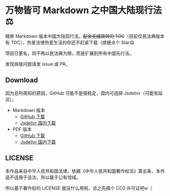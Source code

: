 # 万物皆可 Markdown 之中国大陆现行法⚖️
精修 Markdown 版本中国大陆现行法，~~配合无缝跳转的 TOC~~（目前仅民法典版本有 TOC），热爱法律热爱生活的你还不赶紧下载（顺便点个 Star😋

项目已更名，将不再以民法典为限，而是扩展到所有中国先行法。

发现排版问题请发 issue 或 PR。
## Download
因为总所周知的原因，GitHub 可能不是很稳定，国内可选择 Jsdelivr（可能有延迟）。
- Markdown 版本
	- [GitHub 下载](https://github.com/ciallowo/china-law-markdown/releases/)
	- [Jsdelivr 国内下载](https://cdn.jsdelivr.net/gh/ciallowo/china-law-markdown)
- PDF 版本	
	- [GitHub 下载](https://github.com/ciallowo/china-law-markdown/releases/)
	- [Jsdelivr 国内下载](https://cdn.jsdelivr.net/gh/ciallowo/china-law-markdown)
## LICENSE
本作品来自中华人民共和国法律。依据《中华人民共和国著作权法》第五条，本作品不适用于该法，所以属于公有领域。

所以基于著作权的 LICENSE 就没什么用啦，总之先搞个 CC0 许可证吧w（